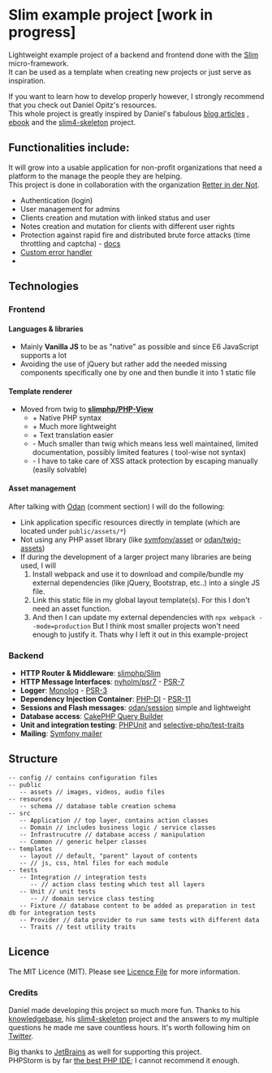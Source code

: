# Slim example project [work in progress]

Lightweight example project of a backend and frontend done with the [Slim](https://www.slimframework.com/)
micro-framework.   
It can be used as a template when creating new projects or just serve as inspiration.

If you want to learn how to develop properly however, I strongly recommend that you check out Daniel Opitz's
resources.  
This whole project is greatly inspired by Daniel's fabulous [blog articles](https://odan.github.io/)
, [ebook](https://odan.github.io/2022/07/02/slim4-ebook-online.html)
and the [slim4-skeleton](https://odan.github.io/slim4-skeleton/) project.

## Functionalities include:

It will grow into a usable application for non-profit organizations that need a platform to the manage the people they
are helping.  
This project is done in collaboration with the organization [Retter in der Not](https://www.retter-in-der-not.org).

* Authentication (login)
* User management for admins
* Clients creation and mutation with linked status and user
* Notes creation and mutation for clients with different user rights
* Protection against rapid fire and distributed brute force attacks (time throttling and
  captcha) - [docs](https://github.com/samuelgfeller/slim-example-project/blob/master/docs/security-concept.md)
* [Custom error handler](https://github.com/samuelgfeller/slim-example-project/blob/master/docs/error-handling.md)
* 

## Technologies

### Frontend

#### Languages & libraries

* Mainly **Vanilla JS** to be as "native" as possible and since E6 JavaScript supports a lot
* Avoiding the use of jQuery but rather add the needed missing components specifically one by one and then bundle it
  into 1 static file

#### Template renderer

* Moved from twig to **[slimphp/PHP-View](https://github.com/slimphp/PHP-View)**
    * \+ Native PHP syntax
    * \+ Much more lightweight
    * \+ Text translation easier
    * \- Much smaller than twig which means less well maintained, limited documentation, possibly limited features (
      tool-wise not syntax)
    * \- I have to take care of XSS attack protection by escaping manually (easily solvable)

#### Asset management

After talking with [Odan](http://disq.us/p/2dlx8ql) (comment section) I will do the following:

* Link application specific resources directly in template (which are located under `public/assets/*`)
* Not using any PHP asset library (like [symfony/asset](https://github.com/symfony/asset)
  or [odan/twig-assets](https://github.com/odan/twig-assets))
* If during the development of a larger project many libraries are being used, I will
    1. Install webpack and use it to download and compile/bundle my external dependencies (like jQuery, Bootstrap,
       etc..) into a single JS file.
    1. Link this static file in my global layout template(s). For this I don't need an asset function.
    1. And then I can update my external dependencies with `npx webpack --mode=production`
       But I think most smaller projects won't need enough to justify it. Thats why I left it out in this
       example-project

### Backend
* **HTTP Router & Middleware**: [slimphp/Slim](https://github.com/slimphp/Slim)
* **HTTP Message Interfaces**: [nyholm/psr7](https://github.com/Nyholm/psr7) - [PSR-7](https://www.php-fig.org/psr/psr-7/)
* **Logger**: [Monolog](https://github.com/Seldaek/monolog) - [PSR-3](https://www.php-fig.org/psr/psr-3/)
* **Dependency Injection Container**: [PHP-DI](https://github.com/PHP-DI/PHP-DI) -
[PSR-11](https://www.php-fig.org/psr/psr-11/)
* **Sessions and Flash messages**: [odan/session](https://github.com/odan/session) simple and lightweight
* **Database access**: [CakePHP Query Builder](https://book.cakephp.org/4/en/orm/query-builder.html)
* **Unit and integration testing**: [PHPUnit](https://github.com/sebastianbergmann/phpunit) 
and [selective-php/test-traits](https://github.com/selective-php/test-traits)
* **Mailing**: [Symfony mailer](https://symfony.com/doc/current/mailer.html)

## Structure

```
-- config // contains configuration files
-- public
   -- assets // images, videos, audio files
-- resources
   -- schema // database table creation schema
-- src
   -- Application // top layer, contains action classes
   -- Domain // includes business logic / service classes
   -- Infrastrucutre // database access / manipulation
   -- Common // generic helper classes 
-- templates
   -- layout // default, "parent" layout of contents
   -- // js, css, html files for each module 
-- tests
   -- Integration // integration tests
      -- // action class testing which test all layers
   -- Unit // unit tests
      -- // domain service class testing
   -- Fixture // database content to be added as preparation in test db for integration tests
   -- Provider // data provider to run same tests with different data
   -- Traits // test utility traits  
```

## Licence

The MIT Licence (MIT). Please
see [Licence File](https://github.com/samuelgfeller/slim-example-project/blob/master/LICENCE.txt) for more information.

### Credits

Daniel made developing this project so much more fun. Thanks to his [knowledgebase](https://odan.github.io/),
his [slim4-skeleton](https://odan.github.io/slim4-skeleton/) project and the answers to my multiple questions he
made me save countless hours. It's worth following him on [Twitter](https://twitter.com/dopitz).

Big thanks to [JetBrains](https://jb.gg/OpenSource) as well for supporting this project.  
PHPStorm is by far [the best PHP IDE](https://www.cloudways.com/blog/top-ide-and-code-editors-php-development/);
I cannot recommend it enough. 
